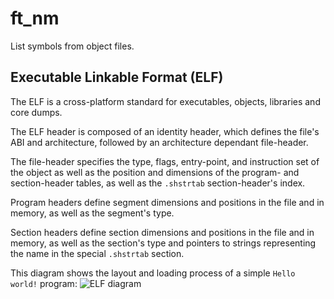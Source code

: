 # ft_nm
List symbols from object files.

## Executable Linkable Format (ELF)

The ELF is a cross-platform standard for executables, objects, libraries and
core dumps.

The ELF header is composed of an identity header, which defines the file's ABI
and architecture, followed by an architecture dependant file-header.

The file-header specifies the type, flags, entry-point, and instruction set of
the object as well as the position and dimensions of the program- and
section-header tables, as well as the `.shstrtab` section-header's index.

Program headers define segment dimensions and positions in the file and in
memory, as well as the segment's type.

Section headers define section dimensions and positions in the file and in
memory, as well as the section's type and pointers to strings representing the
name in the special `.shstrtab` section.

This diagram shows the layout and loading process of a simple `Hello world!`
program:
![ELF diagram][elfDiagram]

[elfDiagram]: https://upload.wikimedia.org/wikipedia/commons/e/e4/ELF_Executable_and_Linkable_Format_diagram_by_Ange_Albertini.png
